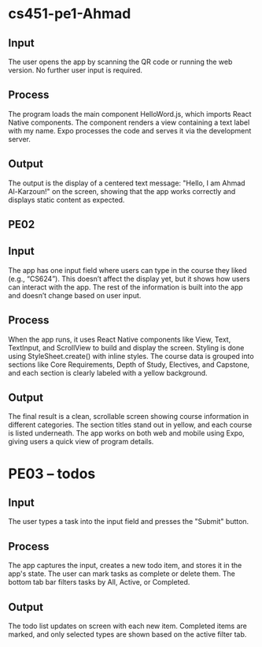 # cs451-pe1-Ahmad

## Input
The user opens the app by scanning the QR code or running the web version. No further user input is required.

## Process
The program loads the main component HelloWord.js, which imports React Native components. The component renders a view containing a text label with my name. Expo processes the code and serves it via the development server.

## Output
The output is the display of a centered text message: "Hello, I am Ahmad Al-Karzoun!" on the screen, showing that the app works correctly and displays static content as expected.


## PE02
## Input

The app has one input field where users can type in the course they liked (e.g., “CS624”). This doesn’t affect the display yet, but it shows how users can interact with the app. The rest of the information is built into the app and doesn’t change based on user input.

## Process

When the app runs, it uses React Native components like View, Text, TextInput, and ScrollView to build and display the screen. Styling is done using StyleSheet.create() with inline styles. The course data is grouped into sections like Core Requirements, Depth of Study, Electives, and Capstone, and each section is clearly labeled with a yellow background.

## Output

The final result is a clean, scrollable screen showing course information in different categories. The section titles stand out in yellow, and each course is listed underneath. The app works on both web and mobile using Expo, giving users a quick view of program details.



# PE03 – todos

## Input
The user types a task into the input field and presses the "Submit" button.

## Process
The app captures the input, creates a new todo item, and stores it in the app's state. The user can mark tasks as complete or delete them. The bottom tab bar filters tasks by All, Active, or Completed.

## Output
The todo list updates on screen with each new item. Completed items are marked, and only selected types are shown based on the active filter tab.
